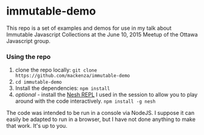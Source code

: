 # immutable-demo

This repo is a set of examples and demos for use in my talk about Immutable Javascript Collections at the June 10, 2015 Meetup of the Ottawa Javascript group.

### Using the repo
1. clone the repo locally: `git clone https://github.com/mackenza/immutable-demo`
1. `cd immutable-demo`
1. Install the dependencies: `npm install`
1. *optional* - install the [Nesh REPL](http://danielgtaylor.github.io/nesh/) I used in the session to allow you to play around with the code interactively. `npm install -g nesh`

The code was intended to be run in a console via NodeJS. I suppose it can easily be adapted to run in a browser, but I have not done anything to make that work.
It's up to you.
